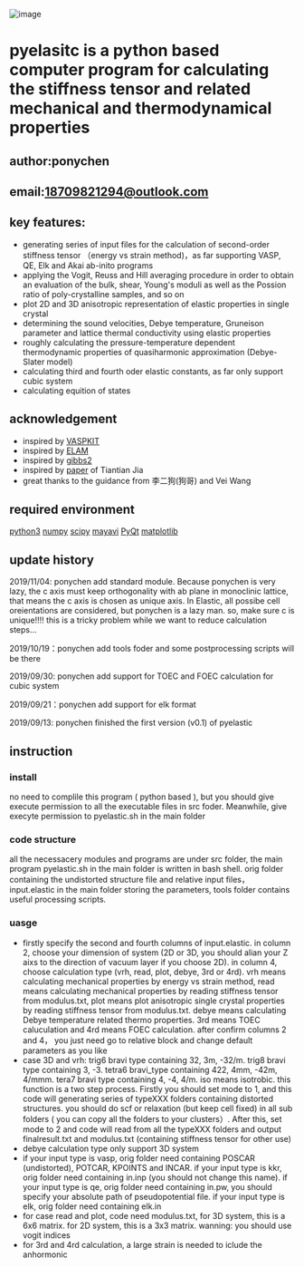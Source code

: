 ![image](https://github.com/ponychen123/software/blob/master/pyelastic/images/156835383594723.png)

# pyelasitc is a python based computer program for calculating the stiffness tensor and related mechanical and thermodynamical properties 

## author:ponychen

## email:18709821294@outlook.com

## key features:
+ generating series of input files for the calculation of second-order stiffness tensor （energy vs strain method)，as far supporting VASP, QE, Elk and Akai ab-inito programs
+ applying the Vogit, Reuss and Hill averaging procedure in order to obtain an evaluation of the bulk, shear, Young's moduli as well as
the Possion ratio of poly-crystalline samples, and so on
+ plot 2D and 3D anisotropic representation of elastic properties in single crystal
+ determining the sound velocities, Debye temperature, Gruneison parameter and lattice thermal conductivity using elastic properties
+ roughly calculating the pressure-temperature dependent thermodynamic properties of quasiharmonic approximation (Debye-Slater model)
+ calculating third and fourth oder elastic constants, as far only support cubic system
+ calculating equition of states

## acknowledgement
+ inspired by [VASPKIT](http://vaspkit.com/)
+ inspired by [ELAM](https://www.sciencedirect.com/science/article/pii/S0010465510003401)
+ inspired by [gibbs2](https://www.sciencedirect.com/science/article/pii/S0010465511001652)
+ inspired by [paper](https://journals_aps.gg363.site/prb/abstract/10.1103/PhysRevB.95.155206) of Tiantian Jia
+ great thanks to the guidance from 李二狗(狗哥) and Vei Wang

## required environment
[python3](https://www.python.org/) [numpy](http://www.numpy.org/) [scipy](https://www.scipy.org/scipylib/index.html) [mayavi](http://docs.enthought.com/mayavi/mayavi/) [PyQt](https://sourceforge.net/projects/pyqt/files/PyQt5/) [matplotlib](https://matplotlib.org/)

## update history
2019/11/04: ponychen add standard module. Because ponychen is very lazy, the c axis must keep orthogonality with ab plane in monoclinic
lattice, that means the c axis is chosen as unique axis. In Elastic, all possibe cell oreientations are considered, but ponychen is a lazy man. so, make sure c is unique!!!! this is a tricky problem while we want to reduce calculation steps...

2019/10/19：ponychen add tools foder and some postprocessing scripts will be there

2019/09/30: ponychen add support for TOEC and FOEC calculation for cubic system

2019/09/21：ponychen add support for elk format

2019/09/13: ponychen finished the first version (v0.1) of pyelastic

## instruction
### install
no need to complile this program ( python based ), but you should give execute permission to all the executable files in src foder. Meanwhile, give execyte permission to pyelastic.sh in the main folder
### code structure
all the necessacery modules and programs are under src folder, the main program pyelastic.sh in the main folder is written in bash shell. orig folder containing the undistorted structure file and relative input files，input.elastic in the main folder storing the parameters, tools folder contains useful processing scripts.
### uasge
+ firstly specify the second and fourth columns of input.elastic. in column 2, choose your dimension of system (2D or 3D, you should alian your Z aixs to the direction of vacuum layer if you choose 2D). in column 4, choose calculation type (vrh, read, plot, debye, 3rd or 4rd). vrh means calculating mechanical properties by energy vs strain method, read means calculating mechanical properties by reading stiffness tensor from modulus.txt, plot means plot anisotropic single crystal properties by reading stiffness tensor from modulus.txt.  debye means calculating Debye temperature related thermo properties. 3rd means TOEC caluculation and 4rd means FOEC calculation. after confirm columns 2 and 4， you just need go to relative block and change default parameters as you like
+ case 3D and vrh: trig6 bravi type containing 32, 3m, -32/m. trig8 bravi type containing 3, -3. tetra6 bravi_type containing 422, 4mm, -42m, 4/mmm. tera7 bravi type containing 4, -4, 4/m. iso means isotrobic. this function is a two step process. Firstly you should set mode to 1, and this code will generating series of typeXXX folders containing distorted structures. you should do scf or relaxation (but keep cell fixed) in all sub folders ( you can copy all the folders to your clusters）. After this, set mode to 2 and code will read from all the typeXXX folders and output finalresult.txt and modulus.txt (containing stiffness tensor for other use)
+ debye calculation type only support 3D system
+ if your input type is vasp, orig folder need containing POSCAR (undistorted), POTCAR, KPOINTS and INCAR. if your input type is kkr, orig folder need containing in.inp (you should not change this name). if your input type is qe, orig folder need containing in.pw, you should specify your absolute path of pseudopotential file. if your input type is elk, orig folder need containing elk.in
+ for case read and plot, code need modulus.txt, for 3D system, this is a 6x6 matrix. for 2D system, this is a 3x3 matrix. wanning: you should use vogit indices
+ for 3rd and 4rd calculation, a large strain is needed to iclude the anhormonic 
